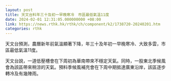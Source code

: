 ```yaml
---
layout: post
title: 天文台料年三十及初一早晚寒冷　市區最低氣溫11度
date: 2024-02-01 12:31:05.000000000 +08:00
link: https://news.rthk.hk/rthk/ch/component/k2/1738720-20240201.htm
categories: rthk
---
```


天文台預測，農曆新年前氣溫顯著下降，年三十及年初一早晚寒冷、大致多雲，市區最低氣溫11度。

天文台說，一道低壓槽會在下周初為華南帶來不穩定天氣。同時，一股東北季候風會為該區帶來稍涼的天氣。預料季候風補充會在下周中期抵達廣東沿岸，該區逐步轉冷及有幾陣雨。
